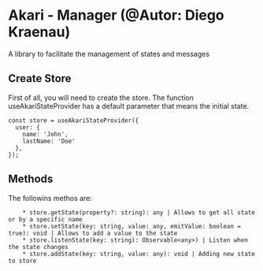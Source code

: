 
# Akari - Manager (@Autor: Diego Kraenau)


A library to facilitate the management of states and messages

## Create Store
First of all, you will need to create the store. The function useAkariStateProvider has a default parameter that means the initial state.

```
const store = useAkariStateProvider({
  user: {
    name: 'John',
    lastName: 'Doe'
  },
});
```

## Methods
The followins methos are:

```
    * store.getState(property?: string): any | Allows to get all state or by a specific name
    * store.setState(key: string, value: any, emitValue: boolean = true): void | Allows to add a value to the state
    * store.listenState(key: string): Observable<any>) | Listen when the state changes
    * store.addState(key: string, value: any): void | Adding new state to store
```
